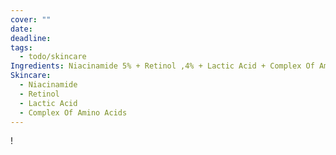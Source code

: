 ```yaml
---
cover: ""
date: 
deadline: 
tags:
  - todo/skincare
Ingredients: Niacinamide 5% + Retinol ,4% + Lactic Acid + Complex Of Amino Acids
Skincare:
  - Niacinamide
  - Retinol
  - Lactic Acid
  - Complex Of Amino Acids
---
```

!